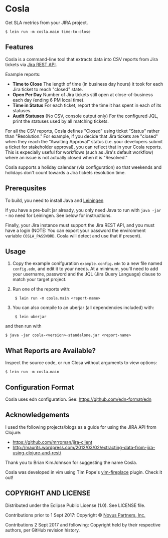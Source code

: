 # Cosla

Get SLA metrics from your JIRA project.

    $ lein run -m cosla.main time-to-close

## Features

Cosla is a command-line tool that extracts data into CSV reports from Jira tickets via [Jira REST API](https://developer.atlassian.com/jiradev/jira-apis/jira-rest-apis).

Example reports:

- **Time to Close** The length of time (in business day hours) it took for each Jira ticket to reach "closed" state.
- **Open Per Day** Number of Jira tickets still open at close-of-business each day (ending 6 PM local time).
- **Time in Status** For each ticket, report the time it has spent in each of its statuses.
- **Audit Statuses** (No CSV, console output only) For the configured JQL, print the statuses used by all matching tickets.

For all the CSV reports, Cosla defines "Closed" using ticket "Status" rather than "Resolution."  For example, if you decide that Jira tickets are "closed" when they reach the "Awaiting Approval" status (i.e. your developers submit a ticket for stakeholder approval), you can reflect that in your Cosla reports. This is expecially useful for workflows (such as Jira's default workflow) where an issue is not actually closed when it is "Resolved."

Cosla supports a holiday calendar (via configuration) so that weekends and holidays don't count towards a Jira tickets resolution time.

## Prerequsites

To build, you need to install Java and [Leiningen](https://leiningen.org/)

If you have a pre-built jar already, you only need Java to run with `java -jar` - no need for Leiningen. See below for instructions.

Finally, your Jira instance must support the Jira REST API, and you must have a login (NOTE: You can export your password the environment variable `COSLA_PASSWORD`. Cosla will detect and use that if present).

## Usage

1. Copy the example conifguration `example.config.edn` to a new file named `config.edn`, and edit it to your needs. At a minimum, you'll need to add your username, password and the JQL (Jira Query Language) clause to match your target project.

2. Run one of the reports with:

        $ lein run -m cosla.main <report-name>

3. You can also compile to an uberjar (all dependencies included) with:

        $ lein uberjar

and then run with

    $ java -jar cosla-<version>-standalone.jar <report-name>


## What Reports are Available?

Inspect the source code, or run Closa without arguments to view options:

    $ lein run -m cosla.main

## Configuration Format

Cosla uses edn configuration. See: https://github.com/edn-format/edn

## Acknowledgements

I used the following projects/blogs as a guide for using the JIRA API from Clojure:

- https://github.com/mrroman/jira-client
- http://maurits.wordpress.com/2012/03/02/extracting-data-from-jira-using-clojure-and-rest/

Thank you to Brian KimJohnson for suggesting the name Cosla.

Cosla was developed in vim using Tim Pope's [vim-fireplace](https://github.com/tpope/vim-fireplace) plugin. Check it out!

## COPYRIGHT AND LICENSE

Distributed under the Eclipse Public License (1.0). See LICENSE file.

Contributions prior to 1 Sept 2017: Copyright © [Novus Partners, Inc.](https://www.novus.com)

Contributions 2 Sept 2017 and following: Copyright held by their respective authors, per GitHub revision history.

